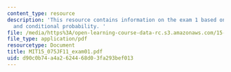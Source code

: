 ```yaml
---
content_type: resource
description: 'This resource contains information on the exam 1 based on probability,
  and conditional probability. '
file: /media/https%3A/open-learning-course-data-rc.s3.amazonaws.com/15-075j-statistical-thinking-and-data-analysis-fall-2011/d90c0b74a4a2624468d03fa293bef013_MIT15_075JF11_exam01.pdf
file_type: application/pdf
resourcetype: Document
title: MIT15_075JF11_exam01.pdf
uid: d90c0b74-a4a2-6244-68d0-3fa293bef013
---
```

